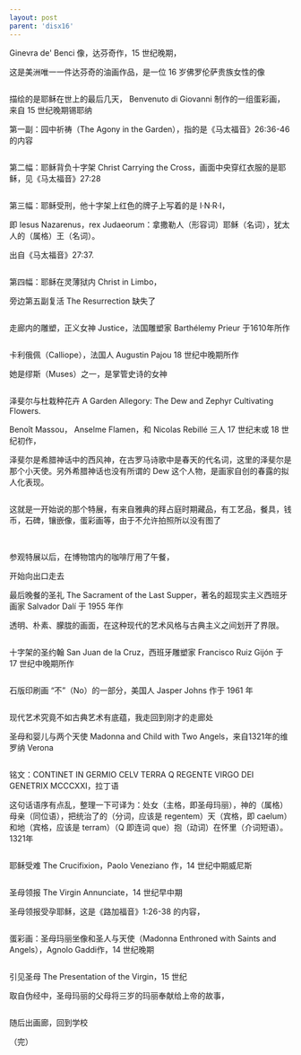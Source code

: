 ```yaml
---
layout: post
parent: 'disx16'
---
```

Ginevra de' Benci 像，达芬奇作，15 世纪晚期，

这是美洲唯一一件达芬奇的油画作品，是一位 16 岁佛罗伦萨贵族女性的像

<img class='disc' data-src='https://lykoseremos.github.io/gmalb-01/disx16/20140228_111058.jpg'>

描绘的是耶稣在世上的最后几天， Benvenuto di Giovanni 制作的一组蛋彩画，来自 15 世纪晚期锡耶纳

第一副：园中祈祷（The Agony in the Garden），指的是《马太福音》26:36-46的内容

<img class='disc' data-src='https://lykoseremos.github.io/gmalb-01/disx16/20140228_111253.jpg'>

第二幅：耶稣背负十字架 Christ Carrying the Cross，画面中央穿红衣服的是耶稣，见《马太福音》27:28

<img class='disc' data-src='https://lykoseremos.github.io/gmalb-01/disx16/20140228_111217.jpg'>

第三幅：耶稣受刑，他十字架上红色的牌子上写着的是 I·N·R·I，

即 Iesus Nazarenus，rex Judaeorum：拿撒勒人（形容词）耶稣（名词），犹太人的（属格）王（名词）。

出自《马太福音》27:37.

<img class='disc' data-src='https://lykoseremos.github.io/gmalb-01/disx16/20140228_111223.jpg'>

第四幅：耶稣在灵薄狱内 Christ in Limbo，

旁边第五副复活 The Resurrection 缺失了

<img class='disc' data-src='https://lykoseremos.github.io/gmalb-01/disx16/20140228_111244.jpg'>

走廊内的雕塑，正义女神 Justice，法国雕塑家 Barthélemy Prieur 于1610年所作

<img class='disc' data-src='https://lykoseremos.github.io/gmalb-01/disx16/20140228_112535.jpg'>

卡利俄佩（Calliope），法国人 Augustin Pajou 18 世纪中晚期所作

她是缪斯（Muses）之一，是掌管史诗的女神

<img class='disc' data-src='https://lykoseremos.github.io/gmalb-01/disx16/20140228_112720.jpg'>

泽斐尔与杜栽种花卉 A Garden Allegory: The Dew and Zephyr Cultivating Flowers.

Benoît Massou， Anselme Flamen，和 Nicolas Rebillé 三人 17 世纪末或 18 世纪初作，

泽斐尔是希腊神话中的西风神，在古罗马诗歌中是春天的代名词，这里的泽斐尔是那个小天使。另外希腊神话也没有所谓的 Dew 这个人物，是画家自创的春露的拟人化表现。

<img class='disc' data-src='https://lykoseremos.github.io/gmalb-01/disx16/20140228_112734.jpg'>

这就是一开始说的那个特展，有来自雅典的拜占庭时期藏品，有工艺品，餐具，钱币，石碑，镶嵌像，蛋彩画等，由于不允许拍照所以没有图了

<img class='disc' data-src='https://lykoseremos.github.io/gmalb-01/disx16/20140228_112819.jpg'>

<img class='disc' data-src='https://lykoseremos.github.io/gmalb-01/disx16/20140228_112822.jpg'>

参观特展以后，在博物馆内的咖啡厅用了午餐，

开始向出口走去

最后晚餐的圣礼 The Sacrament of the Last Supper，著名的超现实主义西班牙画家 Salvador Dalí 于 1955 年作

透明、朴素、朦胧的画面，在这种现代的艺术风格与古典主义之间划开了界限。

<img class='disc' data-src='https://lykoseremos.github.io/gmalb-01/disx16/20140228_123945.jpg'>

十字架的圣约翰 San Juan de la Cruz，西班牙雕塑家 Francisco Ruiz Gijón 于 17 世纪中晚期所作

<img class='disc' data-src='https://lykoseremos.github.io/gmalb-01/disx16/20140228_124518.jpg'>

石版印刷画 “不”（No）的一部分，美国人 Jasper Johns 作于 1961 年

<img class='disc' data-src='https://lykoseremos.github.io/gmalb-01/disx16/20140228_124656.jpg'>

现代艺术究竟不如古典艺术有底蕴，我走回到刚才的走廊处

圣母和婴儿与两个天使 Madonna and Child with Two Angels，来自1321年的维罗纳 Verona

<img class='disc' data-src='https://lykoseremos.github.io/gmalb-01/disx16/20140228_125843.jpg'>



铭文：CONTINET IN GERMIO CELV TERRA Q REGENTE VIRGO DEI GENETRIX MCCCXXI，拉丁语

这句话语序有点乱，整理一下可译为：处女（主格，即圣母玛丽），神的（属格）母亲（同位语），把统治了的（分词，应该是 regentem）天（宾格，即 caelum）和地（宾格，应该是 terram）（Q 即连词 que）抱（动词）在怀里（介词短语）。1321年

<img class='disc' data-src='https://lykoseremos.github.io/gmalb-01/disx16/20140228_125849.jpg'>

耶稣受难 The Crucifixion，Paolo Veneziano 作，14 世纪中期威尼斯

<img class='disc' data-src='https://lykoseremos.github.io/gmalb-01/disx16/20140228_125904.jpg'>

圣母领报 The Virgin Annunciate，14 世纪早中期

圣母领报受孕耶稣，这是《路加福音》1:26-38 的内容，

<img class='disc' data-src='https://lykoseremos.github.io/gmalb-01/disx16/20140228_125948.jpg'>

蛋彩画：圣母玛丽坐像和圣人与天使（Madonna Enthroned with Saints and Angels），Agnolo Gaddi作，14 世纪晚期

<img class='disc' data-src='https://lykoseremos.github.io/gmalb-01/disx16/20140228_130028.jpg'>

引见圣母 The Presentation of the Virgin，15 世纪

取自伪经中，圣母玛丽的父母将三岁的玛丽奉献给上帝的故事，

<img class='disc' data-src='https://lykoseremos.github.io/gmalb-01/disx16/20140228_130125.jpg'>

随后出画廊，回到学校

（完）
